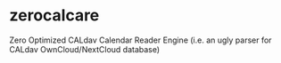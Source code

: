 # zerocalcare

Zero Optimized CALdav Calendar Reader Engine
(i.e. an ugly parser for CALdav OwnCloud/NextCloud database)